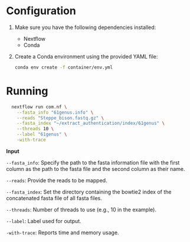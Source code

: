 # Configuration

1. Make sure you have the following dependencies installed:
   - Nextflow
   - Conda

2. Create a Conda environment using the provided YAML file:
   ```sh
   conda env create -f container/env.yml

# Running
```sh
  nextflow run com.nf \
	--fasta_info "61genus.info" \
	--reads "Steppe_bison.fastq.gz" \
	--fasta_index "~/extract_authentication/index/61genus" \
	--threads 10 \
	--label "61genus" \
	-with-trace
```

**Input**

`--fasta_info`: Specify the path to the fasta information file with the first column as the path to the fasta file and the second column as their name.

`--reads`: Provide the reads to be mapped.

`--fasta_index`: Set the directory containing the bowtie2 index of the concatenated fasta file of all fasta files.

`--threads`: Number of threads to use (e.g., 10 in the example).

`--label`: Label used for output.

`-with-trace`: Reports time and memory usage.
